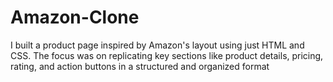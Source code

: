 # Amazon-Clone
I built a product page inspired by Amazon's layout using just HTML and CSS. The focus was on replicating key sections like product details, pricing, rating, and action buttons in a structured and organized format
